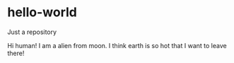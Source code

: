# hello-world
Just a repository

Hi human!
I am a alien from moon.
I think earth is so hot that I want to leave there!
